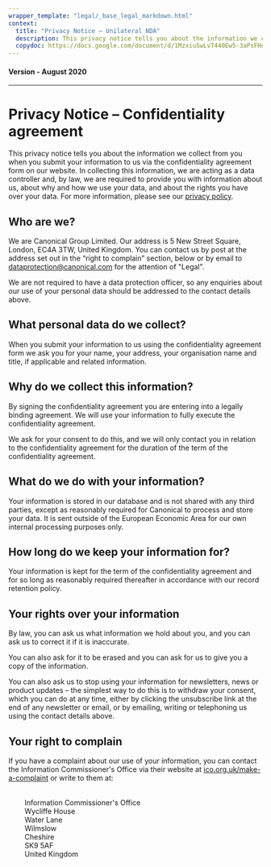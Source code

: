```yaml
---
wrapper_template: "legal/_base_legal_markdown.html"
context:
  title: "Privacy Notice – Unilateral NDA"
  description: This privacy notice tells you about the information we collect from you when you submit your information to us via the confidentiality agreement form on our website.
  copydoc: https://docs.google.com/document/d/1MzxiuSwLvT440Ew5-3aPsFHo2zy2QVt1ZEJJpVEaZho/edit?ts=5f33e3f5#
---
```


<h4 class="p-muted-heading">Version - August 2020</h4>
<hr style="margin-bottom: 2rem;" />

# Privacy Notice – Confidentiality agreement

This privacy notice tells you about the information we collect from you when you submit your information to us via the confidentiality agreement form on our website. In collecting this information, we are acting as a data controller and, by law, we are required to provide you with information about us, about why and how we use your data, and about the rights you have over your data. For more information, please see our [privacy policy](/legal/data-privacy).

## Who are we?

We are Canonical Group Limited. Our address is 5 New Street Square, London, EC4A 3TW, United Kingdom. You can contact us by post at the address set out in the “right to complain” section, below or by email to <a href="mailto:dataprotection@canonical.com">dataprotection@canonical.com</a> for the attention of "Legal".

We are not required to have a data protection officer, so any enquiries about our use of your personal data should be addressed to the contact details above.

## What personal data do we collect?

When you submit your information to us using the confidentiality agreement form we ask you for your name, your address, your organisation name and title, if applicable and related information.

## Why do we collect this information?

By signing the confidentiality agreement you are entering into a legally binding agreement. We will use your information to fully execute the confidentiality agreement.

We ask for your consent to do this, and we will only contact you in relation to the confidentiality agreement for the duration of the term of the confidentiality agreement.

## What do we do with your information?

Your information is stored in our database and is not shared with any third parties, except as reasonably required for Canonical to process and store your data. It is sent outside of the European Economic Area for our own internal processing purposes only.

## How long do we keep your information for?

Your information is kept for the term of the confidentiality agreement and for so long as reasonably required thereafter in accordance with our record retention policy.

## Your rights over your information

By law, you can ask us what information we hold about you, and you can ask us to correct it if it is inaccurate.

You can also ask for it to be erased and you can ask for us to give you a copy of the information.

You can also ask us to stop using your information for newsletters, news or product updates – the simplest way to do this is to withdraw your consent, which you can do at any time, either by clicking the unsubscribe link at the end of any newsletter or email, or by emailing, writing or telephoning us using the contact details above.

## Your right to complain

If you have a complaint about our use of your information, you can contact the Information Commissioner's Office via their website at <a href="https://ico.org.uk/make-a-complaint">ico.org.uk/make-a-complaint</a> or write to them at:

<div style="margin: 2rem;">
  <p>
    Information Commissioner's Office<br />
    Wycliffe House<br />
    Water Lane<br />
    Wilmslow<br />
    Cheshire<br />
    SK9 5AF<br />
    United Kingdom
  </p>
</div>
